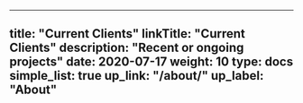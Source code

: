 
---
title: "Current Clients"
linkTitle: "Current Clients"
description: "Recent or ongoing projects"
date: 2020-07-17
weight: 10
type: docs
simple_list: true
up_link: "/about/"
up_label: "About"
---

